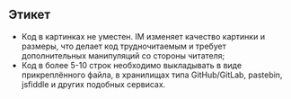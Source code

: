 ## Этикет

* Код в картинках не уместен. IM изменяет качество картинки и размеры, что делает код трудночитаемым и требует дополнительных манипуляций со стороны читателя;
* Код в более 5-10 строк необходимо выкладывать в виде прикреплённого файла, в хранилищах типа GitHub/GitLab, pastebin, jsfiddle и других подобных сервисах.
